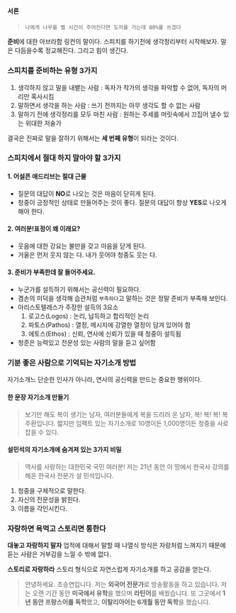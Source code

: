 #### 서론
> `나에게 나무를 벨 시간이 주어진다면 도끼를 가는데 80%를 쓰겠다`

**준비**에 대한 아브라함 링컨의 말이다. 스피치를 하기전에 생각정리부터 시작해보자. 말은 다듬을수록 정교해진다.
그리고 힘이 생긴다.

### 스피치를 준비하는 유형 3가지
1. 생각하지 않고 말을 내뱉는 사람 : 독자가 작가의 생각을 파악할 수 없어, 독자의 머리만 혹사시킴
2. 말하면서 생각을 하는 사람 : 쓰기 전까지는 아무 생각도 할 수 없는 사람
3. 말하기 전에 생각정리를 모두 마친 사람 : 원하는 주세를 머릿속에서 끄집어 낼수 있는 위대한 저술가

결국은 진짜로 말을 잘하기 위해서는 **세 번째 유형**이 되라는 것이다.

### 스피치에서 절대 하지 말아야 할 3가지
#### 1. 어설픈 애드리브는 절대 근물
   - 질문의 대답이 **NO**로 나오는 것은 마음이 닫히게 된다. 
   - 청중이 긍정적인 상태로 만들어주는 것이 좋다. 질문의 대답이 항상 **YES**로 나오게 해야 한다.
#### 2. 여러분!표정이 왜 이래요?
   - 웃음에 대한 강요는 불만을 갖고 마음을 닫게 된다.
   - 거울은 먼저 웃지 않는 다. 내가 웃어야 청중도 웃는 다.
#### 3. 준비가 부족한데 잘 들어주세요.
   - 누군가를 설득하기 위해서는 공신력이 필요하다.
   - 겸손의 미덕을 생각해 습관처럼 `부족하다`고 말하는 것은 정말 준비가 부족해 보인다.
   - 아리스토텔레스가 주장한 설득의 3요소
     1. 로고스(Logos) : 논리, 납득하고 합리적인 논리
     2. 파토스(Pathos) : 열정, 메시지에 강열한 열정이 담겨 있어야 함
     3. 에토스(Ethos) : 신뢰, 연사에 신뢰가 있을 때 청중이 설득됨
   - 청준은 능력있고 전문성 있는 사람의 말을 듣고 싶어함

### 기분 좋은 사람으로 기억되는 자기소개 방법
자기소개느 단순한 인사가 아니라, 연사의 공신력을 만드는 중요한 행위이다.

#### 한 문장 자기소개 만들기
> 보기만 해도 복이 생기는 남자, 여러분들에게 복을 드리러 온 남자, 복! 복! 복! 복주환입니다.
짧지만 임팩트 있는 자기소개로 10명이든 1,000명이든 청중을 사로잡을 수 있다.

#### 설민석의 자기소개에 숨겨져 있는 3가지 비밀
> 역사를 사랑하는 대한민국 국민 여러분! 저는 21년 동안 이 땅에서 한국사 강의를 해온 한국사 전문가 설 민석입니다.

1. 청중을 구체적으로 말한다.
2. 자신의 전문성을 밝힌다.
3. 이름을 각인시킨다.

### 자랑하면 욕먹고 스토리면 통한다
**대놓고 자랑하지 말자** 업적에 대해서 말할 때 나열식 방식은 자랑처럼 느껴지기 때문에 듣는 사람은 거부감을 느낄 수 밖에 없다.

**스토리로 자랑하라** 스토리 형식으로 자연스럽게 자기소개를 하고 공감을 얻는다.
> 안녕하세요. 조승연입니다. 저는 **외국어 전문가**로 방송활동을 하고 있습니다.
> 저는 오랜 기간 동안 **미국에서 유학**을 했으며 **라틴어**를 배웠습니다.
> 또 그곳에서 **1년 동안 프랑스어를 독학**했고, **이탈리아어는 6개월 동안 독학**을 했습니다.